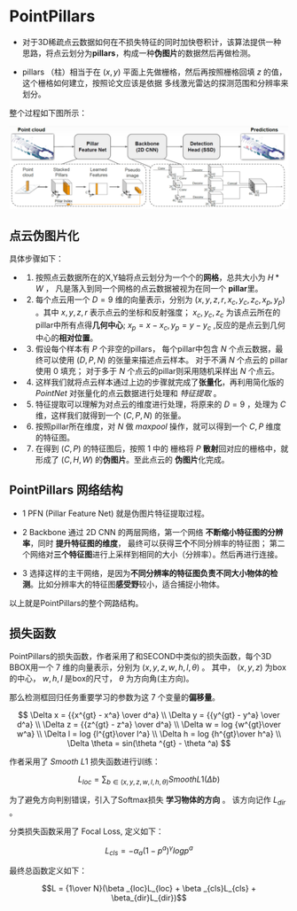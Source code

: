 # PointPillars

- 对于3D稀疏点云数据如何在不损失特征的同时加快卷积计，该算法提供一种思路，将点云划分为**pillars**，构成一种**伪图片**的数据然后再做检测。

- pillars （柱）相当于在 $(x,y)$ 平面上先做栅格，然后再按照栅格回填 $z$ 的值，这个栅格如何建立，按照论文应该是依据 多线激光雷达的探测范围和分辨率来划分。

整个过程如下图所示：

![image](https://github.com/CaiRugou/Autonomous/blob/main/img/pointpillars.png)

## 点云伪图片化
具体步骤如下：

- 1. 按照点云数据所在的X,Y轴将点云划分为一个个的**网格**，总共大小为 $H * W$ ， 凡是落入到同一个网格的点云数据被视为在同一个 **pillar**里。

- 2. 每个点云用一个 $D=9$ 维的向量表示，分别为 $(x,y,z,r,x_c,y_c,z_c,x_p,y_p)$  。其中 $x,y,z,r$ 表示点云的坐标和反射强度； $x_c,y_c,z_c$ 为该点云所在的pillar中所有点得**几何中心**; $x_p = x -x_c ,  y_p = y- y_c$ ,反应的是点云到几何中心的**相对位置**。

- 3. 假设每个样本有 $P$ 个非空的pillars， 每个pillar中包含 $N$ 个点云数据，最终可以使用 $(D,P,N)$ 的张量来描述点云样本。 对于不满 $N$ 个点云的 pillar 使用 $0$ 填充； 对于多于 $N$ 个点云的pillar则采用随机采样出 $N$ 个点云。

- 4. 这样我们就将点云样本通过上边的步骤就完成了**张量化**，再利用简化版的 $PointNet$ 对张量化的点云数据进行处理和 $特征提取$ 。

- 5. 特征提取可以理解为对点云的维度进行处理，将原来的 $D=9$ ，处理为 $C$ 维，这样我们就得到一个 $(C,P,N)$ 的张量。

- 6. 按照pillar所在维度，对 $N$ 做 $max pool$ 操作，就可以得到一个 $C,P$ 维度的特征图。

- 7. 在得到 $(C,P)$ 的特征图后，按照 1 中的 栅格将 $P$ **散射**回对应的栅格中，就形成了 $(C, H, W)$ 的**伪图片**。至此点云的 **伪图片**化完成。


## PointPillars 网络结构

- 1 PFN (Pillar Feature Net)  就是伪图片特征提取过程。

- 2 Backbone 通过 2D CNN 的两层网络，第一个网络 **不断缩小特征图的分辨率**，同时 **提升特征图的维度**， 最终可以获得**三个**不同分辨率的特征图； 第二个网络对**三个特征图**进行上采样到相同的大小（分辨率）。然后再进行连接。

- 3 选择这样的主干网络，是因为**不同分辨率的特征图负责不同大小物体的检测**。比如分辨率大的特征图**感受野**较小，适合捕捉小物体。

以上就是PointPillars的整个网路结构。

## 损失函数

PointPillars的损失函数，作者采用了和SECOND中类似的损失函数，每个3D BBOX用一个 $7$ 维的向量表示，分别为 $(x,y,z,w,h,l,\theta)$  。
其中， $(x,y,z)$ 为box的中心， $w,h,l$ 是box的尺寸， $\theta$ 为方向角(主方向)。

那么检测框回归任务重要学习的参数为这 $7$ 个变量的**偏移量**。

```math

\Delta x = {{x^{gt} - x^a} \over d^a} \\

\Delta y = {{y^{gt} - y^a} \over d^a} \\

\Delta z = {{z^{gt} - z^a} \over d^a} \\

\Delta w = log {w^{gt}\over w^a} \\

\Delta l = log {l^{gt}\over l^a} \\

\Delta h = log {h^{gt}\over h^a} \\

\Delta \theta = sin(\theta ^{gt} - \theta ^a)

```

作者采用了 $Smooth \ L1$ 损失函数进行训练：

```math
L_{loc} = \sum _{b \in (x,y,z,w,l,h,\theta)} SmoothL1(\Delta b)
```

为了避免方向判别错误，引入了Softmax损失 **学习物体的方向** 。 该方向记作 $L_{dir}$ 。

分类损失函数采用了 Focal Loss, 定义如下：

```math
L_{cls} = -\alpha _a (1-p^a)^{\gamma} log p^a
```

最终总函数定义如下：

```math
L = {1\over N}(\beta _{loc}L_{loc} + \beta _{cls}L_{cls} + \beta_{dir}L_{dir})
```

